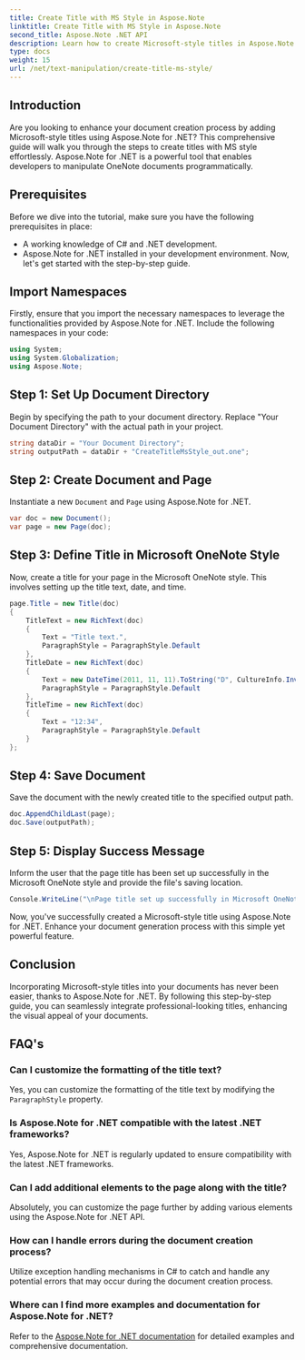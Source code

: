 ```yaml
---
title: Create Title with MS Style in Aspose.Note
linktitle: Create Title with MS Style in Aspose.Note
second_title: Aspose.Note .NET API
description: Learn how to create Microsoft-style titles in Aspose.Note for .NET. Elevate your document presentation with this easy-to-follow tutorial.
type: docs
weight: 15
url: /net/text-manipulation/create-title-ms-style/
---
```

## Introduction
Are you looking to enhance your document creation process by adding Microsoft-style titles using Aspose.Note for .NET? This comprehensive guide will walk you through the steps to create titles with MS style effortlessly. Aspose.Note for .NET is a powerful tool that enables developers to manipulate OneNote documents programmatically.
## Prerequisites
Before we dive into the tutorial, make sure you have the following prerequisites in place:
- A working knowledge of C# and .NET development.
- Aspose.Note for .NET installed in your development environment.
Now, let's get started with the step-by-step guide.
## Import Namespaces
Firstly, ensure that you import the necessary namespaces to leverage the functionalities provided by Aspose.Note for .NET. Include the following namespaces in your code:
```csharp
using System;
using System.Globalization;
using Aspose.Note;
```
## Step 1: Set Up Document Directory
Begin by specifying the path to your document directory. Replace "Your Document Directory" with the actual path in your project.
```csharp
string dataDir = "Your Document Directory";
string outputPath = dataDir + "CreateTitleMsStyle_out.one";
```
## Step 2: Create Document and Page
Instantiate a new `Document` and `Page` using Aspose.Note for .NET.
```csharp
var doc = new Document();
var page = new Page(doc);
```
## Step 3: Define Title in Microsoft OneNote Style
Now, create a title for your page in the Microsoft OneNote style. This involves setting up the title text, date, and time.
```csharp
page.Title = new Title(doc)
{
    TitleText = new RichText(doc)
    {
        Text = "Title text.",
        ParagraphStyle = ParagraphStyle.Default
    },
    TitleDate = new RichText(doc)
    {
        Text = new DateTime(2011, 11, 11).ToString("D", CultureInfo.InvariantCulture),
        ParagraphStyle = ParagraphStyle.Default
    },
    TitleTime = new RichText(doc)
    {
        Text = "12:34",
        ParagraphStyle = ParagraphStyle.Default
    }
};
```
## Step 4: Save Document
Save the document with the newly created title to the specified output path.
```csharp
doc.AppendChildLast(page);
doc.Save(outputPath);
```
## Step 5: Display Success Message
Inform the user that the page title has been set up successfully in the Microsoft OneNote style and provide the file's saving location.
```csharp
Console.WriteLine("\nPage title set up successfully in Microsoft OneNote style.\nFile saved at " + outputPath);
```
Now, you've successfully created a Microsoft-style title using Aspose.Note for .NET. Enhance your document generation process with this simple yet powerful feature.
## Conclusion
Incorporating Microsoft-style titles into your documents has never been easier, thanks to Aspose.Note for .NET. By following this step-by-step guide, you can seamlessly integrate professional-looking titles, enhancing the visual appeal of your documents.
## FAQ's
### Can I customize the formatting of the title text?
Yes, you can customize the formatting of the title text by modifying the `ParagraphStyle` property.
### Is Aspose.Note for .NET compatible with the latest .NET frameworks?
Yes, Aspose.Note for .NET is regularly updated to ensure compatibility with the latest .NET frameworks.
### Can I add additional elements to the page along with the title?
Absolutely, you can customize the page further by adding various elements using the Aspose.Note for .NET API.
### How can I handle errors during the document creation process?
Utilize exception handling mechanisms in C# to catch and handle any potential errors that may occur during the document creation process.
### Where can I find more examples and documentation for Aspose.Note for .NET?
Refer to the [Aspose.Note for .NET documentation](https://reference.aspose.com/note/net/) for detailed examples and comprehensive documentation.
